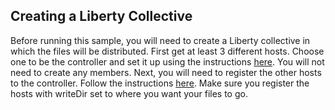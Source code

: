 ## Creating a Liberty Collective

Before running this sample, you will need to create a Liberty collective in which the files will be distributed. First get at least 3 different hosts. Choose one to be the controller and set it up using the instructions [here](https://www-01.ibm.com/support/knowledgecenter/was_beta_liberty/com.ibm.websphere.wlp.nd.multiplatform.doc/ae/tagt_wlp_configure_collective.html?cp=was_beta_liberty%2F1-2-1-0). You will not need to create any members. Next, you will need to register the other hosts to the controller. Follow the instructions [here](https://www-01.ibm.com/support/knowledgecenter/was_beta_liberty/com.ibm.websphere.wlp.nd.multiplatform.doc/ae/tagt_wlp_registerhost.html?cp=was_beta_liberty%2F1-2-1-1). Make sure you register the hosts with writeDir set to where you want your files to go. 